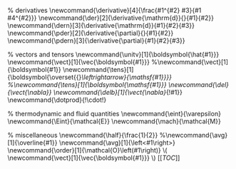 % derivatives
\newcommand{\derivative}[4]{\frac{#1^{#2} #3}{#1 #4^{#2}}}
\newcommand{\der}[2]{\derivative{\mathrm{d}}{}{#1}{#2}}
\newcommand{\dern}[3]{\derivative{\mathrm{d}}{#1}{#2}{#3}}
\newcommand{\pder}[2]{\derivative{\partial}{}{#1}{#2}}
\newcommand{\pdern}[3]{\derivative{\partial}{#1}{#2}{#3}}

% vectors and tensors
\newcommand{\unitv}[1]{\boldsymbol{\hat{#1}}}
\newcommand{\vect}[1]{\vec{\boldsymbol{#1}}}
%\newcommand{\vect}[1]{\boldsymbol{#1}}
\newcommand{\tens}[1]{\boldsymbol{\overset{{}_\leftrightarrow}{\mathsf{#1}}}}
%\newcommand{\tens}[1]{\boldsymbol{\mathsf{#1}}}
\newcommand{\del}{\vect{\nabla}}
\newcommand{\delb}[1]{\vect{\nabla}_{\!#1}}
\newcommand{\dotprod}{\!\cdot\!}

% thermodynamic and fluid quantities
\newcommand{\eint}{\varepsilon}
\newcommand{\Eint}{\mathcal{E}}
\newcommand{\mach}{\mathcal{M}}

% miscellaneous
\newcommand{\half}{\frac{1}{2}}
%\newcommand{\avg}[1]{\overline{#1}}
\newcommand{\avg}[1]{\left<#1\right>}
\newcommand{\order}[1]{\mathcal{O}\left(#1\right)}
\\\(
\newcommand{\vect}[1]{\vec{\boldsymbol{#1}}}
\\\)
[[_TOC_]]
